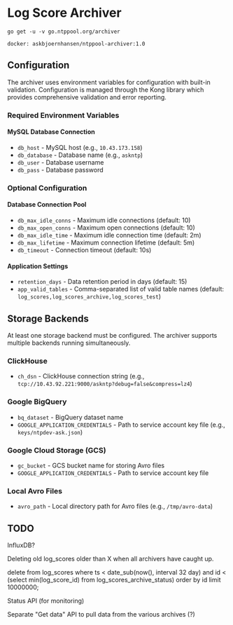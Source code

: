 # Log Score Archiver

    go get -u -v go.ntppool.org/archiver

    docker: askbjoernhansen/ntppool-archiver:1.0

## Configuration

The archiver uses environment variables for configuration with built-in validation. Configuration is managed through the Kong library which provides comprehensive validation and error reporting.

### Required Environment Variables

#### MySQL Database Connection
- `db_host` - MySQL host (e.g., `10.43.173.158`)
- `db_database` - Database name (e.g., `askntp`)
- `db_user` - Database username
- `db_pass` - Database password

### Optional Configuration

#### Database Connection Pool
- `db_max_idle_conns` - Maximum idle connections (default: 10)
- `db_max_open_conns` - Maximum open connections (default: 10)
- `db_max_idle_time` - Maximum idle connection time (default: 2m)
- `db_max_lifetime` - Maximum connection lifetime (default: 5m)
- `db_timeout` - Connection timeout (default: 10s)

#### Application Settings
- `retention_days` - Data retention period in days (default: 15)
- `app_valid_tables` - Comma-separated list of valid table names (default: `log_scores,log_scores_archive,log_scores_test`)

## Storage Backends

At least one storage backend must be configured. The archiver supports multiple backends running simultaneously.

### ClickHouse
- `ch_dsn` - ClickHouse connection string (e.g., `tcp://10.43.92.221:9000/askntp?debug=false&compress=lz4`)

### Google BigQuery
- `bq_dataset` - BigQuery dataset name
- `GOOGLE_APPLICATION_CREDENTIALS` - Path to service account key file (e.g., `keys/ntpdev-ask.json`)

### Google Cloud Storage (GCS)
- `gc_bucket` - GCS bucket name for storing Avro files
- `GOOGLE_APPLICATION_CREDENTIALS` - Path to service account key file

### Local Avro Files
- `avro_path` - Local directory path for Avro files (e.g., `/tmp/avro-data`)

## TODO

InfluxDB?

Deleting old log_scores older than X when all archivers have caught up.

delete
  from log_scores
  where
    ts < date_sub(now(), interval 32 day)
    and id < (select min(log_score_id) from log_scores_archive_status)
  order by id
  limit 10000000;

Status API (for monitoring)

Separate "Get data" API to pull data from the various archives (?)
